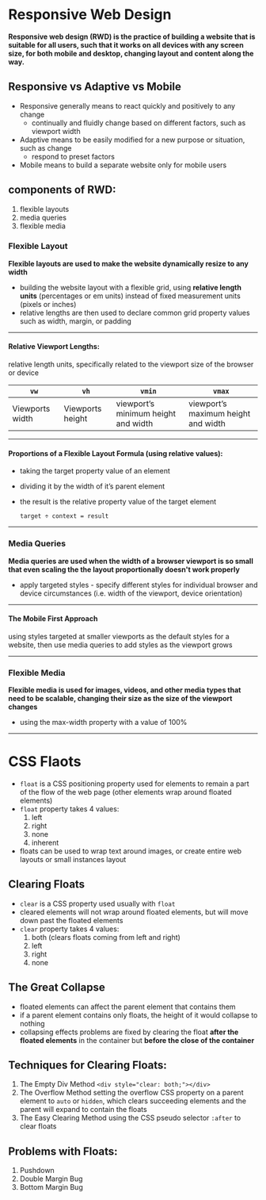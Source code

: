 # Responsive Web Design

**Responsive web design (RWD) is the practice of building a website that is suitable for all users, such that it works on all devices with any screen size, for both mobile and desktop, changing layout and content along the way.**

## Responsive vs Adaptive vs Mobile

- Responsive generally means to react quickly and positively to any change
  -  continually and fluidly change based on different factors, such as viewport width
- Adaptive means to be easily modified for a new purpose or situation, such as change
  - respond to preset factors
- Mobile means  to build a separate website only for mobile users

## components of RWD:
1. flexible layouts
1. media queries
1. flexible media

### Flexible Layout
**Flexible layouts are used to make the website dynamically resize to any width**

- building the website layout with a flexible grid, using **relative length units** (percentages or em units) instead of fixed measurement units (pixels or inches)
- relative lengths are then used to declare common grid property values such as width, margin, or padding

 ___
#### Relative Viewport Lengths:  
relative length units, specifically related to the viewport size of the browser or device

| `vw`            | `vh`             | `vmin`                              | `vmax`                              |
| --------------- | ---------------- | ----------------------------------- | ----------------------------------- |
| Viewports width | Viewports height | viewport’s minimum height and width | viewport’s maximum height and width |

___
#### Proportions of a Flexible Layout Formula (using relative values):

- taking the target property value of an element
- dividing it by the width of it’s parent element
- the result is the relative property value of the target element

      target ÷ context = result

___

### Media Queries
**Media queries are used when the width of a browser viewport is so small that even scaling the the layout proportionally doesn't work properly**

 - apply targeted styles - specify different styles for individual browser and device circumstances
 (i.e. width of the viewport, device orientation)

___
#### The Mobile First Approach
using styles targeted at smaller viewports as the default styles for a website, then use media queries to add styles as the viewport grows
___

### Flexible Media
**Flexible media is used for images, videos, and other media types that need to be scalable, changing their size as the size of the viewport changes** 

- using the max-width property with a value of 100%

------------------------------------------------------------------------

# CSS Flaots

- `float` is a CSS positioning property used for elements to remain a part of the flow of the web page (other elements wrap around floated elements)
- `float` property takes 4 values:
  1. left
  1. right
  1. none
  1. inherent
- floats can be used to wrap text around images, or create entire web layouts or small instances layout

 ## Clearing Floats
 
- `clear` is a CSS property used usually with `float` 
- cleared elements will not wrap around floated elements, but will move down past the floated elements
- `clear` property takes 4 values:
  1. both (clears floats coming from left and right)
  1. left
  1. right
  1. none
  
## The Great Collapse
- floated elements can  affect the parent element that contains them
- if a parent element contains only floats, the height of it would collapse to nothing 
- collapsing effects problems are fixed by clearing the float **after the floated elements** in the container but **before the close of the container**

## Techniques for Clearing Floats:

1. The Empty Div Method
  `<div style="clear: both;"></div>`
1. The Overflow Method
  setting the overflow CSS property on a parent element to `auto` or `hidden`, which clears succeeding elements and the parent will expand to contain the floats
1. The Easy Clearing Method
  using the CSS pseudo selector `:after` to clear floats

## Problems with Floats:

1. Pushdown
1. Double Margin Bug
1. Bottom Margin Bug
